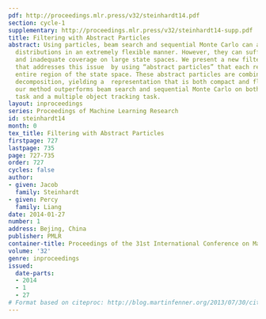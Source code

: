 ```yaml
---
pdf: http://proceedings.mlr.press/v32/steinhardt14.pdf
section: cycle-1
supplementary: http://proceedings.mlr.press/v32/steinhardt14-supp.pdf
title: Filtering with Abstract Particles
abstract: Using particles, beam search and sequential Monte Carlo can approximate
  distributions in an extremely flexible manner. However, they can suffer from sparsity
  and inadequate coverage on large state spaces. We present a new filtering method
  that addresses this issue  by using “abstract particles” that each represent an
  entire region of the state space. These abstract particles are combined into a hierarchical
  decomposition, yielding a  representation that is both compact and flexible. Empirically,
  our method outperforms beam search and sequential Monte Carlo on both a text reconstruction
  task and a multiple object tracking task.
layout: inproceedings
series: Proceedings of Machine Learning Research
id: steinhardt14
month: 0
tex_title: Filtering with Abstract Particles
firstpage: 727
lastpage: 735
page: 727-735
order: 727
cycles: false
author:
- given: Jacob
  family: Steinhardt
- given: Percy
  family: Liang
date: 2014-01-27
number: 1
address: Bejing, China
publisher: PMLR
container-title: Proceedings of the 31st International Conference on Machine Learning
volume: '32'
genre: inproceedings
issued:
  date-parts:
  - 2014
  - 1
  - 27
# Format based on citeproc: http://blog.martinfenner.org/2013/07/30/citeproc-yaml-for-bibliographies/
---
```

